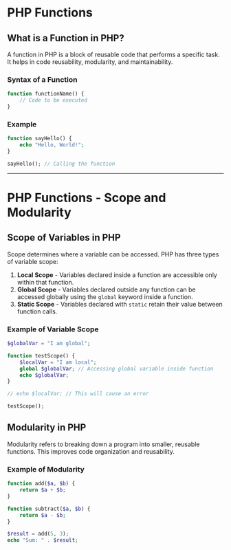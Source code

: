 # PHP Functions

## What is a Function in PHP?
A function in PHP is a block of reusable code that performs a specific task. It helps in code reusability, modularity, and maintainability.

### Syntax of a Function
```php
function functionName() {
    // Code to be executed
}
```

### Example
```php
function sayHello() {
    echo "Hello, World!";
}

sayHello(); // Calling the function
```

---

# PHP Functions - Scope and Modularity

## Scope of Variables in PHP
Scope determines where a variable can be accessed. PHP has three types of variable scope:

1. **Local Scope** - Variables declared inside a function are accessible only within that function.
2. **Global Scope** - Variables declared outside any function can be accessed globally using the `global` keyword inside a function.
3. **Static Scope** - Variables declared with `static` retain their value between function calls.

### Example of Variable Scope
```php
$globalVar = "I am global";

function testScope() {
    $localVar = "I am local";
    global $globalVar; // Accessing global variable inside function
    echo $globalVar;
}

// echo $localVar; // This will cause an error

testScope();
```

## Modularity in PHP
Modularity refers to breaking down a program into smaller, reusable functions. This improves code organization and reusability.

### Example of Modularity
```php
function add($a, $b) {
    return $a + $b;
}

function subtract($a, $b) {
    return $a - $b;
}

$result = add(5, 3);
echo "Sum: " . $result;

